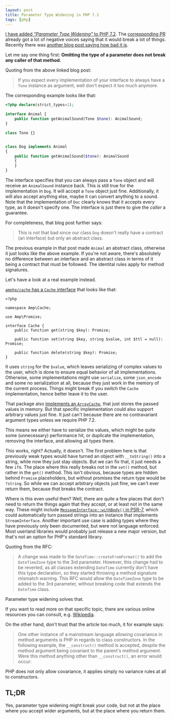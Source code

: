 ```yaml
---
layout: post
title: Parameter Type Widening in PHP 7.2
tags: [php]
---
```

[I have added _"Parameter Type Widening"_ to PHP 7.2](https://wiki.php.net/rfc/parameter-no-type-variance).
The [corresponding PR](https://github.com/php/php-src/pull/2265) already got a lot of negative voices saying that it would break a lot of things.
Recently there was [another blog post saying how bad it is](http://web-techno.net/php-7-2-pitfalls/).

Let me say one thing first: **Omitting the type of a parameter does not break any caller of that method.**

Quoting from the above linked blog post:

> If you expect every implementation of your interface to always have a `Tone` instance as argument, well don't expect it too much anymore.

The corresponding example looks like that:

```php
<?php declare(strict_types=1);

interface Animal {
    public function getAnimalSound(Tone $tone): AnimalSound;
}

class Tone {}


class Dog implements Animal
{
    public function getAnimalSound($tone): AnimalSound
    {
    }
}
```

The interface specifies that you can always pass a `Tone` object and will receive an `AnimalSound` instance back.
This is still true for the implementation in `Dog`.
It will accept a `Tone` object just fine.
Additionally, it will also accept anything else, maybe it can convert anything to a sound.
Note that the implementation of `Doc` clearly knows that it accepts every type, as it doesn't specify one.
The interface is just there to give the _caller_ a guarantee.

For completeness, that blog post further says:

> This is not that bad since our class `Dog` doesn't really have a contract (an interface) but only an abstract class.

The previous example in that post made `Animal` an abstract class, otherwise it just looks like the above example.
If you're not aware, there's absolutely no difference between an interface and an abstract class in terms of it being a contract that must be followed.
The identital rules apply for method signatures.

Let's have a look at a real example instead.

[`amphp/cache` has a `Cache` interface](https://github.com/amphp/cache/blob/ab2339e465d9d383dc748f288d530fd7cd7aadea/lib/Cache.php) that looks like that:

```
<?php

namespace Amp\Cache;

use Amp\Promise;

interface Cache {
    public function get(string $key): Promise;

    public function set(string $key, string $value, int $ttl = null): Promise;

    public function delete(string $key): Promise;
}
```

It uses `string` for the `$value`, which leaves serializing of complex values to the user, which is done to ensure equal behavior of all implementations.
Otherwise, some implementations might use `serialize`, some `json_encode` and some no serialization at all, because they just work in the memory of the current process.
Things might break if you switch the `Cache` implementation, hence better leave it to the user.

That package also [implements an `ArrayCache`](https://github.com/amphp/cache/blob/ab2339e465d9d383dc748f288d530fd7cd7aadea/lib/ArrayCache.php), that just stores the passed values in memory.
But that specific implementation could also support arbitrary values just fine.
It just can't because there are no contravariant argument types unless we require PHP 7.2.

This means we either have to serialize the values, which might be quite some (unnecessary) performance hit, or duplicate the implementation, removing the interface, and allowing all types there.

This works, right?
Actually, it doesn't.
The first problem here is that previously weak types would have turned an object with `__toString()` into a string, while now they just stay objects.
But we can fix that, it just needs a few `if`s.
The place where this really breaks not in the `set()` method, but rather in the `get()` method.
This isn't obvious, because types are hidden behind `Promise` placeholders, but without promises the return type would be `?string`.
So while we can accept arbitrary objects just fine, we can't ever return them, because _that_ breaks the contract.

Where is this even useful then?
Well, there are quite a few places that don't need to return the things again that they accept, or at least not in the same way.
These might include [`MessageInterface::withBody()` in PSR-7](http://www.php-fig.org/psr/psr-7/), which could automatically turn passed strings into an instance that implements `StreamInterface`.
Another important use case is adding types where they have previously only been documented, but were not language enforced.
Most userland libraries would probably just release a new major version, but that's not an option for PHP's standard library.

Quoting from the RFC:

> A change was made to the `DateTime::createFromFormat()` to add the `DateTimeZone` type to the 3rd parameter. However, this change had to be reverted, as all classes extending `DateTime` currently don't have this type declaration, so they started throwing a method signature mismatch warning. This RFC would allow the `DateTimeZone` type to be added to the 3rd parameter, without breaking code that extends the `DateTime` class.

Parameter type widening solves that.

If you want to read more on that specific topic, there are various online resources you can consult, e.g. [Wikipedia](https://en.wikipedia.org/wiki/Covariance_and_contravariance_(computer_science)#Contravariant_method_argument_type).

On the other hand, don't trust that the article too much, it for example says:

> One other instance of a mainstream language allowing covariance in method arguments is PHP in regards to class constructors. In the following example, the `__construct()` method is accepted, despite the method argument being covariant to the parent's method argument. Were this method anything other than `__construct()`, an error would occur:

PHP does not only allow covariance, it applies simply no variance rules at all to constructors.

## TL;DR

Yes, parameter type widening might break your code, but not at the place where you accept wider arguments, but at the place where you return them.
